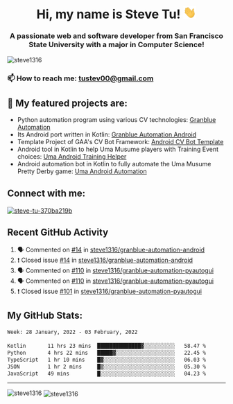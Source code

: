 <h1 align="center">Hi, my name is Steve Tu! <img src="wave.gif" alt="Wave" width="30px" /></h1>
<h3 align="center">A passionate web and software developer from San Francisco State University with a major in Computer Science!</h3>

<p align="left"> <img src="https://komarev.com/ghpvc/?username=steve1316&label=Profile%20views&color=0e75b6&style=flat" alt="steve1316" /> </p>

### 📫 How to reach me: **tustev00@gmail.com**

## 🔭 My featured projects are:
- Python automation program using various CV technologies: [Granblue Automation](https://github.com/steve1316/granblue-automation-pyautogui)
- Its Android port written in Kotlin: [Granblue Automation Android](https://github.com/steve1316/granblue-automation-android)
- Template Project of GAA's CV Bot Framework: [Android CV Bot Template](https://github.com/steve1316/android-cv-bot-template)
- Android tool in Kotlin to help Uma Musume players with Training Event choices: [Uma Android Training Helper](https://github.com/steve1316/uma-android-training-helper)
- Android automation bot in Kotlin to fully automate the Uma Musume Pretty Derby game: [Uma Android Automation](https://github.com/steve1316/uma-android-automation)

## Connect with me:

<p align="left">
<a href="https://linkedin.com/in/steve-tu-370ba219b" target="blank"><img align="center" src="https://cdn.jsdelivr.net/npm/simple-icons@3.0.1/icons/linkedin.svg" alt="steve-tu-370ba219b" height="30" width="40" /></a>
</p>

## Recent GitHub Activity

<!--START_SECTION:activity-->
1. 🗣 Commented on [#14](https://github.com/steve1316/granblue-automation-android/issues/14) in [steve1316/granblue-automation-android](https://github.com/steve1316/granblue-automation-android)
2. ❗️ Closed issue [#14](https://github.com/steve1316/granblue-automation-android/issues/14) in [steve1316/granblue-automation-android](https://github.com/steve1316/granblue-automation-android)
3. 🗣 Commented on [#110](https://github.com/steve1316/granblue-automation-pyautogui/issues/110) in [steve1316/granblue-automation-pyautogui](https://github.com/steve1316/granblue-automation-pyautogui)
4. 🗣 Commented on [#110](https://github.com/steve1316/granblue-automation-pyautogui/issues/110) in [steve1316/granblue-automation-pyautogui](https://github.com/steve1316/granblue-automation-pyautogui)
5. ❗️ Closed issue [#101](https://github.com/steve1316/granblue-automation-pyautogui/issues/101) in [steve1316/granblue-automation-pyautogui](https://github.com/steve1316/granblue-automation-pyautogui)
<!--END_SECTION:activity-->

## My GitHub Stats:

<!--START_SECTION:waka-->
```text
Week: 28 January, 2022 - 03 February, 2022

Kotlin       11 hrs 23 mins  ██████████████▓░░░░░░░░░░   58.47 % 
Python       4 hrs 22 mins   █████▓░░░░░░░░░░░░░░░░░░░   22.45 % 
TypeScript   1 hr 10 mins    █▓░░░░░░░░░░░░░░░░░░░░░░░   06.03 % 
JSON         1 hr 2 mins     █▒░░░░░░░░░░░░░░░░░░░░░░░   05.30 % 
JavaScript   49 mins         █░░░░░░░░░░░░░░░░░░░░░░░░   04.23 % 
```
<!--END_SECTION:waka-->

---

<p><img align="left" src="https://github-readme-stats.vercel.app/api/top-langs?username=steve1316&show_icons=true&locale=en&layout=compact&theme=radical" alt="steve1316" /></p>

<p>&nbsp;<img align="center" src="https://github-readme-stats.vercel.app/api?username=steve1316&show_icons=true&locale=en&count_private=true&theme=radical" alt="steve1316" /></p>

